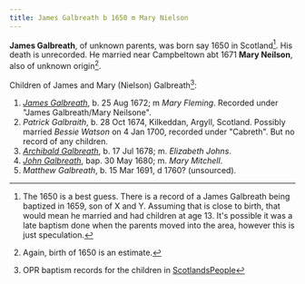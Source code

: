 ```yaml
---
title: James Galbreath b 1650 m Mary Nielson
---
```

**James Galbreath**, of unknown parents, was born say 1650 in Scotland[^birth].  His death is unrecorded.  He married near Campbeltown abt 1671 **Mary Neilson**, also of unknown origin[^mary].

Children of James and Mary (Nielson) Galbreath[^children]:

1. *[James Galbreath](galbreath-james-1672.md)*, b. 25 Aug 1672; m *Mary Fleming*. Recorded under "James Galbreath/Mary Neilsone".
2. *Patrick Galbraith*, b. 28 Oct 1674, Kilkeddan, Argyll, Scotland. Possibly married *Bessie Watson* on 4 Jan 1700, recorded under "Cabreth".  But no record of any children.
3. *[Archibald Galbreath](galbreath-archibald-1678.md)*, b. 17 Jul 1678; m. *Elizabeth Johns*.
4. *[John Galbreath](galbreath-john-1680.md)*, bap. 30 May 1680; m. *Mary Mitchell*.
5. *Matthew Galbreath*, b. 15 Mar 1691, d 1760? (unsourced).

[^birth]: The 1650 is a best guess.  There is a record of a James Galbreath being baptized in 1659, son of X and Y.  Assuming that is close to birth, that would mean he married and had children at age 13.  It's possible it was a late baptism done when the parents moved into the area, however this is just speculation. 

[^mary]: Again, birth of 1650 is an estimate.

[^children]: OPR baptism records for the children in [ScotlandsPeople][sp1]

[sp1]: https://www.scotlandspeople.gov.uk/record-results?search_type=people&event=%28B%20OR%20C%20OR%20S%29&record_type%5B0%5D=opr_births&church_type=Old%20Parish%20Registers&dl_cat=church&dl_rec=church-births-baptisms&surname=galbreath&surname_so=exact&forename_so=starts&from_year=1672&to_year=1691&parent_names=galbreath&parent_names_so=fuzzy&parent_name_two=nielson&parent_name_two_so=fuzzy&county=ARGYLL&record=Church%20of%20Scotland%20%28old%20parish%20registers%29%20Roman%20Catholic%20Church%20Other%20churches&rd_real_name%5B0%5D=CAMPBELTOWN%20%28LANDWARD%29%20OR%20CAMPBELTOWN%20%28BURGH%29%20OR%20CAMPBELTOWN&rd_display_name%5B0%5D=CAMPBELTOWN%20%28LANDWARD%29%7CCAMPBELTOWN%20%28BURGH%29%7CCAMPBELTOWN_CAMPBELTOWN&rd_label%5B0%5D=CAMPBELTOWN&rd_name%5B0%5D=CAMPBELTOWN%20%2ALANDWARD%2A%20OR%20CAMPBELTOWN%20%2ABURGH%2A%20OR%20CAMPBELTOWN&sort=asc&order=Date&field=year
